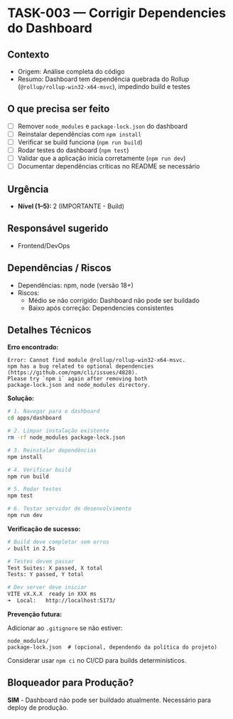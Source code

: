 # TASK-003 — Corrigir Dependencies do Dashboard

## Contexto
- Origem: Análise completa do código
- Resumo: Dashboard tem dependência quebrada do Rollup (`@rollup/rollup-win32-x64-msvc`), impedindo build e testes

## O que precisa ser feito
- [ ] Remover `node_modules` e `package-lock.json` do dashboard
- [ ] Reinstalar dependências com `npm install`
- [ ] Verificar se build funciona (`npm run build`)
- [ ] Rodar testes do dashboard (`npm test`)
- [ ] Validar que a aplicação inicia corretamente (`npm run dev`)
- [ ] Documentar dependências críticas no README se necessário

## Urgência
- **Nível (1–5):** 2 (IMPORTANTE - Build)

## Responsável sugerido
- Frontend/DevOps

## Dependências / Riscos
- Dependências: npm, node (versão 18+)
- Riscos:
  - Médio se não corrigido: Dashboard não pode ser buildado
  - Baixo após correção: Dependencies consistentes

## Detalhes Técnicos

**Erro encontrado:**

```
Error: Cannot find module @rollup/rollup-win32-x64-msvc.
npm has a bug related to optional dependencies
(https://github.com/npm/cli/issues/4828).
Please try `npm i` again after removing both
package-lock.json and node_modules directory.
```

**Solução:**

```bash
# 1. Navegar para o dashboard
cd apps/dashboard

# 2. Limpar instalação existente
rm -rf node_modules package-lock.json

# 3. Reinstalar dependências
npm install

# 4. Verificar build
npm run build

# 5. Rodar testes
npm test

# 6. Testar servidor de desenvolvimento
npm run dev
```

**Verificação de sucesso:**

```bash
# Build deve completar sem erros
✓ built in 2.5s

# Testes devem passar
Test Suites: X passed, X total
Tests: Y passed, Y total

# Dev server deve iniciar
VITE vX.X.X  ready in XXX ms
➜  Local:   http://localhost:5173/
```

**Prevenção futura:**

Adicionar ao `.gitignore` se não estiver:
```
node_modules/
package-lock.json  # (opcional, dependendo da política do projeto)
```

Considerar usar `npm ci` no CI/CD para builds determinísticos.

## Bloqueador para Produção?
**SIM** - Dashboard não pode ser buildado atualmente. Necessário para deploy de produção.
